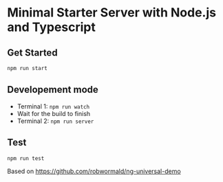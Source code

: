 # Minimal Starter Server with Node.js and Typescript

## Get Started
```sh
npm run start
```
## Developement mode
* Terminal 1: ```npm run watch```
* Wait for the build to finish
* Terminal 2: ```npm run server```

## Test 
```
npm run test
```
Based on https://github.com/robwormald/ng-universal-demo

